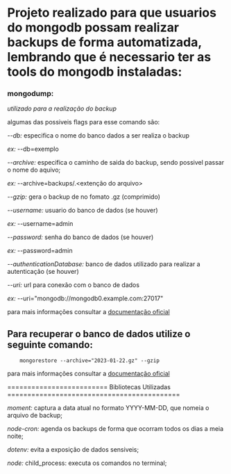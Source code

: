 # Projeto realizado para que usuarios do mongodb possam realizar backups de forma automatizada, lembrando que é necessario ter as tools do mongodb instaladas: 

### mongodump:
*utilizado para a realização do backup*

algumas das possiveis flags para esse comando são: 

*--db:* especifica o nome do banco dados a ser realiza o backup

*ex:* --db=exemplo

*--archive:* especifica o caminho de saida do backup, sendo possivel passar o nome do   aquivo;

*ex:* --archive=backups/<nome do arquivo>.<extenção do arquivo>

*--gzip:* gera o backup de no fomato .gz (comprimido)

*--username:* usuario do banco de dados (se houver)

*ex:* --username=admin

*--password:* senha do banco de dados (se houver)

*ex:* --password=admin

*--authenticationDatabase:* banco de dados utilizado para realizar a autenticação (se houver) 

*--uri:* url para conexão com o banco de dados

*ex:* --uri="mongodb://mongodb0.example.com:27017"

para mais informações consultar a [documentação oficial](https://www.mongodb.com/docs/database-tools/mongodump/)

## Para recuperar o banco de dados utilize o seguinte comando:
        
        mongorestore --archive="2023-01-22.gz" --gzip

 para mais informações consultar a [documentação oficial](https://www.mongodb.com/docs/database-tools/mongorestore/)





========================= Bibliotecas Utilizadas ===========================================

*moment:* captura a data atual no formato YYYY-MM-DD, que nomeia o arquivo de backup;

*node-cron:* agenda os backups de forma que ocorram todos os dias a meia noite;

*dotenv:* evita a exposição de dados sensiveis;

*node:* child_process: executa os comandos no terminal;